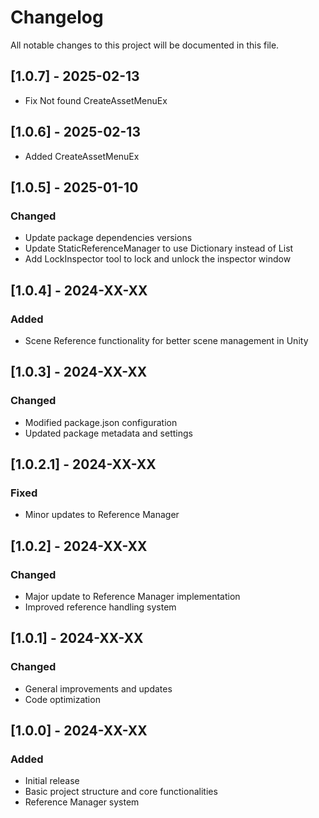 # Changelog

All notable changes to this project will be documented in this file.

## [1.0.7] - 2025-02-13
- Fix Not found CreateAssetMenuEx

## [1.0.6] - 2025-02-13
- Added CreateAssetMenuEx

## [1.0.5] - 2025-01-10
### Changed
- Update package dependencies versions
- Update StaticReferenceManager to use Dictionary instead of List
- Add LockInspector tool to lock and unlock the inspector window

## [1.0.4] - 2024-XX-XX
### Added
- Scene Reference functionality for better scene management in Unity

## [1.0.3] - 2024-XX-XX
### Changed
- Modified package.json configuration
- Updated package metadata and settings

## [1.0.2.1] - 2024-XX-XX
### Fixed
- Minor updates to Reference Manager

## [1.0.2] - 2024-XX-XX
### Changed
- Major update to Reference Manager implementation
- Improved reference handling system

## [1.0.1] - 2024-XX-XX
### Changed
- General improvements and updates
- Code optimization

## [1.0.0] - 2024-XX-XX
### Added
- Initial release
- Basic project structure and core functionalities
- Reference Manager system